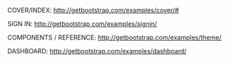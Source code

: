
COVER/INDEX:
http://getbootstrap.com/examples/cover/#

SIGN IN:
http://getbootstrap.com/examples/signin/

COMPONENTS / REFERENCE:
http://getbootstrap.com/examples/theme/

DASHBOARD:
http://getbootstrap.com/examples/dashboard/

